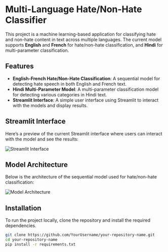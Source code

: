 # Multi-Language Hate/Non-Hate Classifier

This project is a machine learning-based application for classifying hate and non-hate content in text across multiple languages. The current model supports **English** and **French** for hate/non-hate classification, and **Hindi** for multi-parameter classification.

## Features

- **English-French Hate/Non-Hate Classification**: A sequential model for detecting hate speech in both English and French text.
- **Hindi Multi-Parameter Model**: A multi-parameter classification model for detecting various categories in Hindi text.
- **Streamlit Interface**: A simple user interface using Streamlit to interact with the models and display results.

## Streamlit Interface

Here’s a preview of the current Streamlit interface where users can interact with the model and see the results:

![Streamlit Interface]([https://github.com/Akshat033005/ToxiBot/images/streamlit_interface.png](https://github.com/Akshat033005/ToxiBot/blob/master/images/model_architecture.png.jpg))

## Model Architecture

Below is the architecture of the sequential model used for hate/non-hate classification:

![Model Architecture](https://github.com/Akshat033005/ToxiBot/images/model_architecture.png)

## Installation

To run the project locally, clone the repository and install the required dependencies.

```bash
git clone https://github.com/YourUsername/your-repository-name.git
cd your-repository-name
pip install -r requirements.txt
